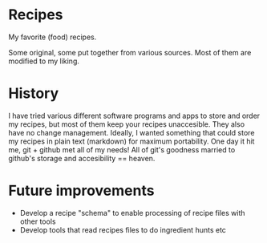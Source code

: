 Recipes
=======

My favorite (food) recipes. 

Some original, some put together from various sources. Most of them are modified to my liking.


History
=======

I have tried various different software programs and apps to store and order my recipes, but 
most of them keep your recipes unaccesible. They also have no change management. Ideally, I 
wanted something that could store my recipes in plain text (markdown) for maximum portability.
One day it hit me, git + github met all of my needs! All of git's goodness married to github's
storage and accesibility == heaven.


Future improvements
===================

* Develop a recipe "schema" to enable processing of recipe files with other tools
* Develop tools that read recipes files to do ingredient hunts etc